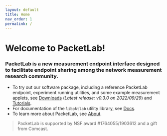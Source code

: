 ```yaml
---
layout: default
title: Home
nav_order: 1
permalink: /
---
```

# Welcome to PacketLab!

### PacketLab is a new measurement endpoint interface designed to facilitate endpoint sharing among the network measurement research community.

- To try out our software package, including a reference PacketLab endpoint, experiment running utilities, and some example measurement applets, see [Downloads](/download/) (*Latest release: v0.3.0 on 2022/09/29*) and [Tutorials](/tutorial/).
- For documentation of the `libpktlab` utility library, see [Docs](/docs/).
- To learn more about PacketLab, see [About](/about/).

<!--
<style>
iframe {
    aspect-ratio: 16 / 9;
    height: 90%;
    width: 90%;
    border-style: hidden;
}
</style>
<p style="text-align:center"><iframe src="map.html"></iframe></p>
-->

> PacketLab is supported by NSF award #1764055/1903612 and a gift from Comcast.